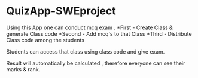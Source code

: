 # QuizApp-SWEproject

Using this App one can conduct mcq exam .
*First - Create Class & generate Class code
*Second - Add mcq's to that Class
*Third - Distribute Class code among the students


Students can access that class using class code and give exam.

Result will automatically be calculated , therefore everyone can see their marks & rank.
